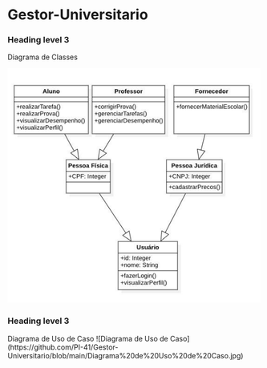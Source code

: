 # Gestor-Universitario

<h3>Heading level 3</h3> Diagrama de Classes

![Diagrama de Classes](https://github.com/PI-41/Gestor-Universitario/blob/main/Diagrama%20de%20Classes.jpg)

<h3>Heading level 3</h3> Diagrama de Uso de Caso
![Diagrama de Uso de Caso](https://github.com/PI-41/Gestor-Universitario/blob/main/Diagrama%20de%20Uso%20de%20Caso.jpg)
